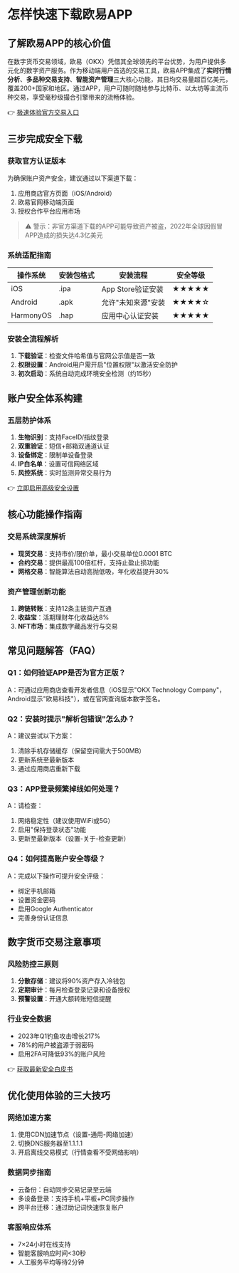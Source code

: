 # 怎样快速下载欧易APP

## 了解欧易APP的核心价值

在数字货币交易领域，欧易（OKX）凭借其全球领先的平台优势，为用户提供多元化的数字资产服务。作为移动端用户首选的交易工具，欧易APP集成了**实时行情分析**、**多品种交易支持**、**智能资产管理**三大核心功能，其日均交易量超百亿美元，覆盖200+国家和地区。通过APP，用户可随时随地参与比特币、以太坊等主流币种交易，享受毫秒级撮合引擎带来的流畅体验。

👉 [极速体验官方交易入口](https://bit.ly/okx_welcome)

## 三步完成安全下载

### 获取官方认证版本
为确保账户资产安全，建议通过以下渠道下载：
1. 应用商店官方页面（iOS/Android）
2. 欧易官网移动端页面
3. 授权合作平台应用市场

> ⚠️ 警示：非官方渠道下载的APP可能导致资产被盗，2022年全球因假冒APP造成的损失达4.3亿美元

### 系统适配指南
| 操作系统 | 安装包格式 | 安装流程 | 安全等级 |
|---------|-----------|----------|----------|
| iOS     | .ipa      | App Store验证安装 | ★★★★★ |
| Android | .apk      | 允许"未知来源"安装 | ★★★★☆ |
| HarmonyOS | .hap    | 应用中心认证安装 | ★★★★★ |

### 安装全流程解析
1. **下载验证**：检查文件哈希值与官网公示值是否一致
2. **权限设置**：Android用户需开启"位置权限"以激活安全防护
3. **初次启动**：系统自动完成环境安全检测（约15秒）

## 账户安全体系构建

### 五层防护体系
1. **生物识别**：支持FaceID/指纹登录
2. **双重验证**：短信+邮箱双通道认证
3. **设备绑定**：限制单设备登录
4. **IP白名单**：设置可信网络区域
5. **风控系统**：实时监测异常交易行为

👉 [立即启用高级安全设置](https://bit.ly/okx_welcome)

## 核心功能操作指南

### 交易系统深度解析
- **现货交易**：支持市价/限价单，最小交易单位0.0001 BTC
- **合约交易**：提供最高100倍杠杆，支持止盈止损功能
- **网格交易**：智能算法自动高抛低吸，年化收益提升30%

### 资产管理创新功能
1. **跨链转账**：支持12条主链资产互通
2. **收益宝**：活期理财年化收益达8%
3. **NFT市场**：集成数字藏品发行与交易

## 常见问题解答（FAQ）

### Q1：如何验证APP是否为官方正版？
A：可通过应用商店查看开发者信息（iOS显示"OKX Technology Company"，Android显示"欧易科技"），或在官网查询版本数字签名。

### Q2：安装时提示"解析包错误"怎么办？
A：建议尝试以下方案：
1. 清除手机存储缓存（保留空间需大于500MB）
2. 更新系统至最新版本
3. 通过应用商店重新下载

### Q3：APP登录频繁掉线如何处理？
A：请检查：
1. 网络稳定性（建议使用WiFi或5G）
2. 启用"保持登录状态"功能
3. 更新至最新版本（设置-关于-检查更新）

### Q4：如何提高账户安全等级？
A：完成以下操作可提升安全评级：
- 绑定手机邮箱
- 设置资金密码
- 启用Google Authenticator
- 完善身份认证信息

## 数字货币交易注意事项

### 风险防控三原则
1. **分散存储**：建议将90%资产存入冷钱包
2. **定期审计**：每月检查登录记录和设备授权
3. **预警设置**：开通大额转账短信提醒

### 行业安全数据
- 2023年Q1钓鱼攻击增长217%
- 78%的用户被盗源于弱密码
- 启用2FA可降低93%的账户风险

👉 [获取最新安全白皮书](https://bit.ly/okx_welcome)

## 优化使用体验的三大技巧

### 网络加速方案
1. 使用CDN加速节点（设置-通用-网络加速）
2. 切换DNS服务器至1.1.1.1
3. 开启离线交易模式（行情查看不受网络影响）

### 数据同步指南
- 云备份：自动同步交易记录至云端
- 多设备登录：支持手机+平板+PC同步操作
- 跨平台迁移：通过助记词快速恢复账户

### 客服响应体系
- 7×24小时在线支持
- 智能客服响应时间<30秒
- 人工服务平均等待2分钟
